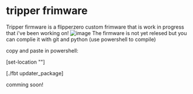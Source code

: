 # tripper frimware

Tripper firmware is a flipperzero custom frimware that is work in progress that i've been working on!
![image](https://github.com/hugbot1/tripper-firmware-/assets/132775034/877a493a-d60a-4a7a-be52-91ddbb2609c8)
The firmware is not yet relesed but you can complie it with git and python (use powershell to compile)

copy and paste in powershell:


[set-location ""]

[./fbt updater_package]

comming soon!
